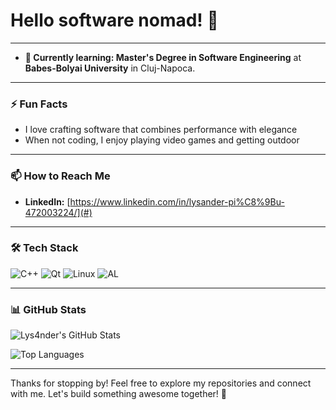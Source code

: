 # Hello software nomad! 👋
---

- **🌱 Currently learning: Master's Degree **in** Software Engineering** at **Babes-Bolyai University** in Cluj-Napoca.

---

### ⚡ Fun Facts
- I love crafting software that combines performance with elegance
- When not coding, I enjoy playing video games and getting outdoor

---

### 📫 How to Reach Me
- **LinkedIn:** [https://www.linkedin.com/in/lysander-pi%C8%9Bu-472003224/](#)

---

### 🛠️ Tech Stack
![C++](https://img.shields.io/badge/C%2B%2B-%2300599C.svg?style=flat&logo=c%2B%2B&logoColor=white)
![Qt](https://img.shields.io/badge/Qt-%23341.svg?style=flat&logo=qt&logoColor=white)
![Linux](https://img.shields.io/badge/Linux-%23FCC624.svg?style=flat&logo=linux&logoColor=black)
![AL](https://img.shields.io/badge/AL%20%7C%20Dynamics%20365-%2300599C.svg?style=flat&logo=microsoft-dynamics&logoColor=white)

---

### 📊 GitHub Stats
![Lys4nder's GitHub Stats](https://github-readme-stats.vercel.app/api?username=Lys4nder&show_icons=true&theme=radical)

![Top Languages](https://github-readme-stats.vercel.app/api/top-langs/?username=Lys4nder&layout=compact&theme=radical)

---

Thanks for stopping by! Feel free to explore my repositories and connect with me. Let's build something awesome together! 🚀
